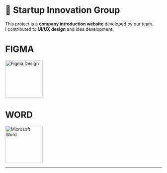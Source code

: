# 🚀 Startup Innovation Group

This project is a **company introduction website** developed by our team.  
I contributed to **UI/UX design** and idea development.

# FIGMA
<a href="https://www.figma.com/design/1RJG5SWOkH1ArPL76SAiDe/%C4%90%E1%BB%93-%C3%A1n-STKN---N7?node-id=0-1&p=f" target="_blank">
  <img src="https://upload.wikimedia.org/wikipedia/commons/3/33/Figma-logo.svg" alt="Figma Design" width="120"/>
</a>

# WORD
<a href="https://docs.google.com/document/d/1JH7f7lKhDlE9DIC7S2ewPSq8e5cWesaW/edit?%20usp=sharing#heading=h.xkp7bxgcedx1" target="_blank">
  <img src="https://upload.wikimedia.org/wikipedia/commons/8/8d/Microsoft_Word_2013-2019_logo.svg" 
       alt="Microsoft Word" 
       width="120"/>
</a>

---